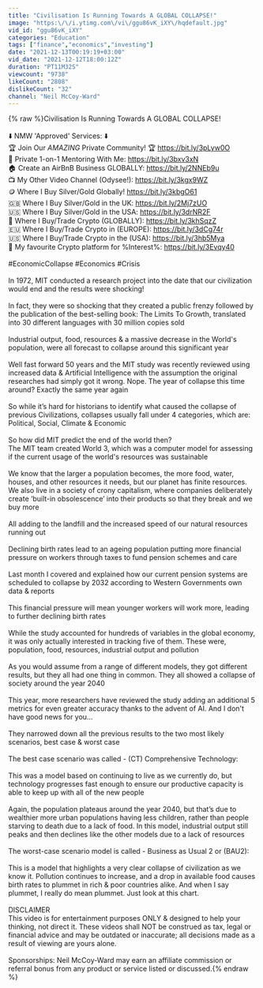 ```yaml
---
title: "Civilisation Is Running Towards A GLOBAL COLLAPSE!"
image: "https:\/\/i.ytimg.com\/vi\/ggu86vK_iXY\/hqdefault.jpg"
vid_id: "ggu86vK_iXY"
categories: "Education"
tags: ["finance","economics","investing"]
date: "2021-12-13T00:19:19+03:00"
vid_date: "2021-12-12T18:00:12Z"
duration: "PT11M32S"
viewcount: "9738"
likeCount: "2808"
dislikeCount: "32"
channel: "Neil McCoy-Ward"
---
```

{% raw %}Civilisation Is Running Towards A GLOBAL COLLAPSE!<br /><br />⬇️ NMW 'Approved' Services: ⬇️<br />🏆 Join Our *AMAZING* Private Community! 🏆 <a rel="nofollow" target="blank" href="https://bit.ly/3pLyw0O">https://bit.ly/3pLyw0O</a><br />🧠 Private 1-on-1 Mentoring With Me: <a rel="nofollow" target="blank" href="https://bit.ly/3bxv3xN">https://bit.ly/3bxv3xN</a><br />🏠 Create an AirBnB Business GLOBALLY: <a rel="nofollow" target="blank" href="https://bit.ly/2NNEb9u">https://bit.ly/2NNEb9u</a><br />📺 My Other Video Channel (Odysee!): <a rel="nofollow" target="blank" href="https://bit.ly/3kgx9WZ">https://bit.ly/3kgx9WZ</a><br />🪙 Where I Buy Silver/Gold Globally! <a rel="nofollow" target="blank" href="https://bit.ly/3kbgO61">https://bit.ly/3kbgO61</a><br />🇬🇧 Where I Buy Silver/Gold in the UK: <a rel="nofollow" target="blank" href="https://bit.ly/2Mj7zUO">https://bit.ly/2Mj7zUO</a><br />🇺🇸 Where I Buy Silver/Gold in the USA:  <a rel="nofollow" target="blank" href="https://bit.ly/3drNR2F">https://bit.ly/3drNR2F</a><br />🏦 Where I Buy/Trade Crypto (GLOBALLY): <a rel="nofollow" target="blank" href="https://bit.ly/3khSqzZ">https://bit.ly/3khSqzZ</a><br />🇪🇺 Where I Buy/Trade Crypto in (EUROPE): <a rel="nofollow" target="blank" href="https://bit.ly/3dCg74r">https://bit.ly/3dCg74r</a> <br />🇺🇸 Where I Buy/Trade Crypto in the (USA): <a rel="nofollow" target="blank" href="https://bit.ly/3hb5Mya">https://bit.ly/3hb5Mya</a><br />🚀 My favourite Crypto platform for %Interest%: <a rel="nofollow" target="blank" href="https://bit.ly/3Evqy40">https://bit.ly/3Evqy40</a><br /><br />#EconomicCollapse #Economics #Crisis<br /><br />In 1972, MIT conducted a research project into the date that our civilization would end and the results were shocking!<br /><br />In fact, they were so shocking that they created a public frenzy followed by the publication of the best-selling book: The Limits To Growth, translated into 30 different languages with 30 million copies sold<br /><br />Industrial output, food, resources &amp; a massive decrease in the World's population, were all forecast to collapse around this significant year<br /><br />Well fast forward 50 years and the MIT study was recently reviewed using increased data &amp; Artificial Intelligence with the assumption the original researches had simply got it wrong. Nope. The year of collapse this time around? Exactly the same year again<br /><br />So while it’s hard for historians to identify what caused the collapse of previous Civilizations, collapses usually fall under 4 categories, which are: Political, Social, Climate &amp; Economic<br /> <br />So how did MIT predict the end of the world then? <br />The MIT team created World 3, which was a computer model for assessing if the current usage of the world's resources was sustainable<br /><br />We know that the larger a population becomes, the more food, water, houses, and other resources it needs, but our planet has finite resources. We also live in a society of crony capitalism, where companies deliberately create ‘built-in obsolescence’ into their products so that they break and we buy more<br /><br />All adding to the landfill and the increased speed of our natural resources running out<br /><br />Declining birth rates lead to an ageing population putting more financial pressure on workers through taxes to fund pension schemes and care<br /><br />Last month I covered and explained how our current pension systems are scheduled to collapse by 2032 according to Western Governments own data &amp; reports<br /><br />This financial pressure will mean younger workers will work more, leading to further declining birth rates<br /><br />While the study accounted for hundreds of variables in the global economy, it was only actually interested in tracking five of them. These were, population, food, resources, industrial output and pollution<br /><br />As you would assume from a range of different models, they got different results, but they all had one thing in common. They all  showed a collapse of society around the year 2040<br /><br />This year, more researchers have reviewed the study adding an additional 5 metrics for even greater accuracy thanks to the advent of AI. And I don't have good news for you… <br /><br />They narrowed down all the previous results to the two most likely scenarios, best case &amp; worst case<br /><br />The best case scenario was called - (CT) Comprehensive Technology:<br /> <br />This was a model based on continuing to live as we currently do, but technology progresses fast enough to ensure our productive capacity is able to keep up with all of the new people<br /> <br />Again, the population plateaus around the year 2040, but that’s due to wealthier more urban populations having less children, rather than people starving to death due to a lack of food. In this model, industrial output still peaks and then declines like the other models due to a lack of resources <br /> <br />The worst-case scenario model is called - Business as Usual 2 or (BAU2):<br /><br />This is a model that highlights a very clear collapse of civilization as we know it. Pollution continues to increase, and a drop in available food causes birth rates to plummet in rich &amp; poor countries alike. And when I say plummet, I really do mean plummet. Just look at this chart. <br /><br />DISCLAIMER<br />This video is for entertainment purposes ONLY &amp; designed to help your thinking, not direct it. These videos shall NOT be construed as tax, legal or financial advice and may be outdated or inaccurate; all decisions made as a result of viewing are yours alone.<br /><br />Sponsorships: Neil McCoy-Ward may earn an affiliate commission or referral bonus from any product or service listed or discussed.{% endraw %}
